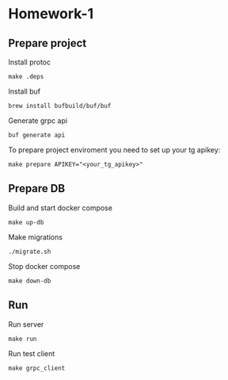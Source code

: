 # Homework-1

## Prepare project

Install protoc

```make .deps```

Install buf

```brew install bufbuild/buf/buf```

Generate grpc api

```buf generate api```

To prepare project enviroment you need to set up your tg apikey:

```make prepare APIKEY="<your_tg_apikey>"```

## Prepare DB
Build and start docker compose

```make up-db```

Make migrations

```./migrate.sh```

Stop docker compose

```make down-db```

## Run
Run server

```make run```

Run test client

```make grpc_client```
